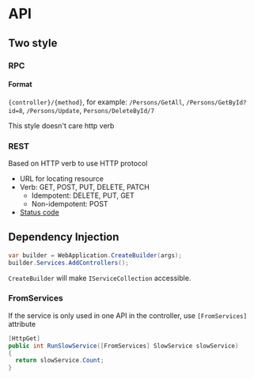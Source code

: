 # API

## Two style

### RPC

#### Format

`{controller}/{method}`, for example: `/Persons/GetAll`, `/Persons/GetById?id=8`, `/Persons/Update`, `Persons/DeleteById/7`

This style doesn't care http verb

### REST

Based on HTTP verb to use HTTP protocol

- URL for locating resource
- Verb: GET, POST, PUT, DELETE, PATCH
  - Idempotent: DELETE, PUT, GET
  - Non-idempotent: POST
- [Status code](https://developer.mozilla.org/en-US/docs/Web/HTTP/Status)

## Dependency Injection

```c#
var builder = WebApplication.CreateBuilder(args);
builder.Services.AddControllers();
```

`CreateBuilder` will make `IServiceCollection` accessible.

### FromServices

If the service is only used in one API in the controller, use `[FromServices]` attribute

```c#
[HttpGet]
public int RunSlowService([FromServices] SlowService slowService)
{
  return slowService.Count;
}
```
